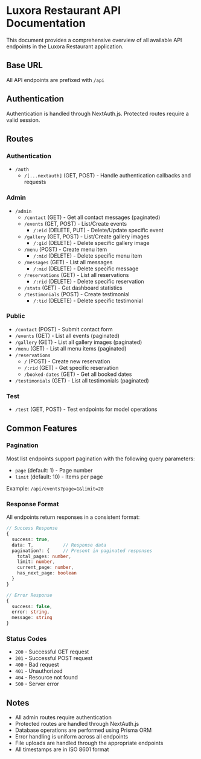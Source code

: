 # Luxora Restaurant API Documentation

This document provides a comprehensive overview of all available API endpoints in the Luxora Restaurant application.

## Base URL

All API endpoints are prefixed with `/api`

## Authentication

Authentication is handled through NextAuth.js. Protected routes require a valid session.

## Routes

### Authentication

-   `/auth`
    -   `/[...nextauth]` (GET, POST) - Handle authentication callbacks and requests

### Admin

-   `/admin`
    -   `/contact` (GET) - Get all contact messages (paginated)
    -   `/events` (GET, POST) - List/Create events
        -   `/:eid` (DELETE, PUT) - Delete/Update specific event
    -   `/gallery` (GET, POST) - List/Create gallery images
        -   `/:gid` (DELETE) - Delete specific gallery image
    -   `/menu` (POST) - Create menu item
        -   `/:mid` (DELETE) - Delete specific menu item
    -   `/messages` (GET) - List all messages
        -   `/:mid` (DELETE) - Delete specific message
    -   `/reservations` (GET) - List all reservations
        -   `/:rid` (DELETE) - Delete specific reservation
    -   `/stats` (GET) - Get dashboard statistics
    -   `/testimonials` (POST) - Create testimonial
        -   `/:tid` (DELETE) - Delete specific testimonial

### Public

-   `/contact` (POST) - Submit contact form
-   `/events` (GET) - List all events (paginated)
-   `/gallery` (GET) - List all gallery images (paginated)
-   `/menu` (GET) - List all menu items (paginated)
-   `/reservations`
    -   `/` (POST) - Create new reservation
    -   `/:rid` (GET) - Get specific reservation
    -   `/booked-dates` (GET) - Get all booked dates
-   `/testimonials` (GET) - List all testimonials (paginated)

### Test

-   `/test` (GET, POST) - Test endpoints for model operations

## Common Features

### Pagination

Most list endpoints support pagination with the following query parameters:

-   `page` (default: 1) - Page number
-   `limit` (default: 10) - Items per page

Example: `/api/events?page=1&limit=20`

### Response Format

All endpoints return responses in a consistent format:

```typescript
// Success Response
{
  success: true,
  data: T,           // Response data
  pagination?: {     // Present in paginated responses
    total_pages: number,
    limit: number,
    current_page: number,
    has_next_page: boolean
  }
}

// Error Response
{
  success: false,
  error: string,
  message: string
}
```

### Status Codes

-   `200` - Successful GET request
-   `201` - Successful POST request
-   `400` - Bad request
-   `401` - Unauthorized
-   `404` - Resource not found
-   `500` - Server error

## Notes

-   All admin routes require authentication
-   Protected routes are handled through NextAuth.js
-   Database operations are performed using Prisma ORM
-   Error handling is uniform across all endpoints
-   File uploads are handled through the appropriate endpoints
-   All timestamps are in ISO 8601 format
